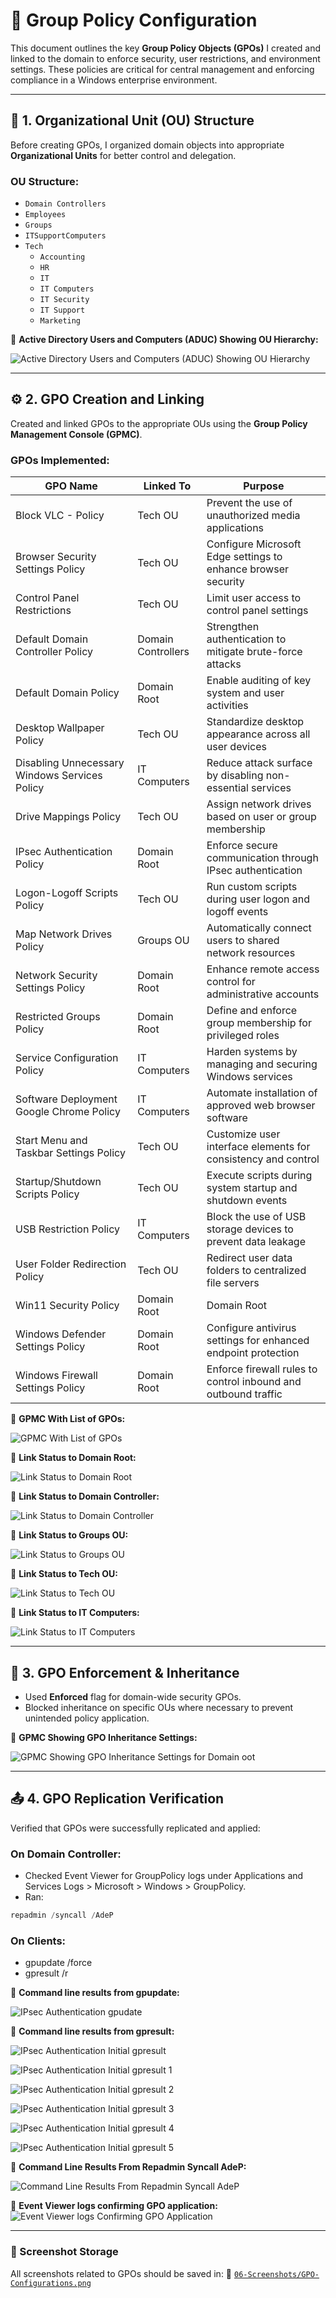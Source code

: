 # 🔧 Group Policy Configuration

This document outlines the key **Group Policy Objects (GPOs)** I created and linked to the domain to enforce security, user restrictions, and environment settings. These policies are critical for central management and enforcing compliance in a Windows enterprise environment.

---

## 🧱 1. Organizational Unit (OU) Structure

Before creating GPOs, I organized domain objects into appropriate **Organizational Units** for better control and delegation.

### OU Structure:
- `Domain Controllers`
- `Employees`
- `Groups`
- `ITSupportComputers`
- `Tech`
  - `Accounting`
  - `HR`
  - `IT`
  - `IT Computers`
  - `IT Security`
  - `IT Support`
  - `Marketing`

📸 **Active Directory Users and Computers (ADUC) Showing OU Hierarchy:**

![Active Directory Users and Computers (ADUC) Showing OU Hierarchy](https://github.com/user-attachments/assets/f58420e2-e67f-497b-9862-ce4a8be2a78a)

---

## ⚙️ 2. GPO Creation and Linking

Created and linked GPOs to the appropriate OUs using the **Group Policy Management Console (GPMC)**.

### GPOs Implemented:
| GPO Name                                        | Linked To           | Purpose                                                         |
|-------------------------------------------------|---------------------|-----------------------------------------------------------------|
| Block VLC - Policy                              | Tech OU             | Prevent the use of unauthorized media applications              |
| Browser Security Settings Policy                | Tech OU             | Configure Microsoft Edge settings to enhance browser security   |
| Control Panel Restrictions                      | Tech OU             | Limit user access to control panel settings                     |
| Default Domain Controller Policy                | Domain Controllers  | Strengthen authentication to mitigate brute-force attacks       |
| Default Domain Policy                           | Domain Root         | Enable auditing of key system and user activities               |
| Desktop Wallpaper Policy                        | Tech OU             | Standardize desktop appearance across all user devices          |
| Disabling Unnecessary Windows Services Policy   | IT Computers        | Reduce attack surface by disabling non-essential services       |
| Drive Mappings Policy                           | Tech OU             | Assign network drives based on user or group membership         |
| IPsec Authentication Policy                     | Domain Root         | Enforce secure communication through IPsec authentication       |
| Logon-Logoff Scripts Policy                     | Tech OU             | Run custom scripts during user logon and logoff events          |
| Map Network Drives Policy                       | Groups OU           | Automatically connect users to shared network resources         |
| Network Security Settings Policy                | Domain Root         | Enhance remote access control for administrative accounts       |
| Restricted Groups Policy                        | Domain Root         | Define and enforce group membership for privileged roles        |
| Service Configuration Policy                    | IT Computers        | Harden systems by managing and securing Windows services        |
| Software Deployment Google Chrome Policy        | IT Computers        | Automate installation of approved web browser software          |
| Start Menu and Taskbar Settings Policy          | Tech OU             | Customize user interface elements for consistency and control   |
| Startup/Shutdown Scripts Policy                 | Tech OU             | Execute scripts during system startup and shutdown events       |
| USB Restriction Policy                          | IT Computers        | Block the use of USB storage devices to prevent data leakage    |
| User Folder Redirection Policy                  | Tech OU             | Redirect user data folders to centralized file servers          |
| Win11 Security Policy | Domain Root             | Domain Root         | Apply Windows 11-specific hardening configurations              |
| Windows Defender Settings Policy                | Domain Root         | Configure antivirus settings for enhanced endpoint protection   |
| Windows Firewall Settings Policy                | Domain Root         | Enforce firewall rules to control inbound and outbound traffic  |

📸 **GPMC With List of GPOs:**

![GPMC With List of GPOs](https://github.com/user-attachments/assets/f4e52b53-440b-4efb-b7d9-a11dfdbb719d)

📸 **Link Status to Domain Root:**

![Link Status to Domain Root](https://github.com/user-attachments/assets/8419880b-5c0e-4bca-a39e-d3c28cf0d956)

📸 **Link Status to Domain Controller:**

![Link Status to Domain Controller](https://github.com/user-attachments/assets/1b625100-a06a-4aba-a13c-812f6016af31)

📸 **Link Status to Groups OU:**

![Link Status to Groups OU](https://github.com/user-attachments/assets/439629b7-8078-450e-8756-7ec81a192a3c)

📸 **Link Status to Tech OU:**

![Link Status to Tech OU](https://github.com/user-attachments/assets/4f1e9f37-e83f-4353-bea0-a0b7b3e51d34)

📸 **Link Status to IT Computers:**

![Link Status to IT Computers](https://github.com/user-attachments/assets/e8c0540a-aac3-4f7a-acd3-c6c42398c65b)

---

## 🔁 3. GPO Enforcement & Inheritance

- Used **Enforced** flag for domain-wide security GPOs.
- Blocked inheritance on specific OUs where necessary to prevent unintended policy application.

📸 **GPMC Showing GPO Inheritance Settings:**

![GPMC Showing GPO Inheritance Settings for Domain oot](https://github.com/user-attachments/assets/074de9ee-94c7-49cc-99be-05c6fa7346e2)

---

## 📤 4. GPO Replication Verification

Verified that GPOs were successfully replicated and applied:

### On Domain Controller:
- Checked Event Viewer for GroupPolicy logs under Applications and Services Logs > Microsoft > Windows > GroupPolicy.
- Ran:
```powershell
repadmin /syncall /AdeP
```

### On Clients:
- gpupdate /force
- gpresult /r

📸 **Command line results from gpupdate:**

![IPsec Authentication gpudate](https://github.com/user-attachments/assets/393227ba-3625-4c5f-b801-b0d39e827a24)


📸 **Command line results from gpresult:**

![IPsec Authentication Initial gpresult](https://github.com/user-attachments/assets/1a664265-a1d7-46d0-8069-eb18031e3bc7)

![IPsec Authentication Initial gpresult 1](https://github.com/user-attachments/assets/8bf441ac-1fd7-44b2-b6c3-4f360a0842b0)

![IPsec Authentication Initial gpresult 2](https://github.com/user-attachments/assets/9d70a294-94a0-429e-8a75-6e1a7901ef3b)

![IPsec Authentication Initial gpresult 3](https://github.com/user-attachments/assets/d3360eab-f425-49ef-8418-e9ef4736e4ce)

![IPsec Authentication Initial gpresult 4](https://github.com/user-attachments/assets/826272a0-c008-4ac0-8d40-5e7bac6caca5)

![IPsec Authentication Initial gpresult 5](https://github.com/user-attachments/assets/e5e077ea-f7ac-442d-b2dc-c0c1e57fafba)

📸 **Command Line Results From Repadmin Syncall AdeP:**

![Command Line Results From Repadmin Syncall AdeP](https://github.com/user-attachments/assets/e6cb722d-b5fc-41ca-973a-22f2f56adfc1)

📸 **Event Viewer logs confirming GPO application:**
![Event Viewer logs Confirming GPO Application](https://github.com/user-attachments/assets/2b27071d-d616-4de8-bb5d-932dfeff5ae7)

---

### 📁 Screenshot Storage
All screenshots related to GPOs should be saved in:
📂 [`06-Screenshots/GPO-Configurations.png`](https://github.com/Hugh-Kumbi/Hugh-Kumbi-Active-Directory-Lab/blob/main/06-Screenshots/VI.%20GPO-Configurations/README.md)
